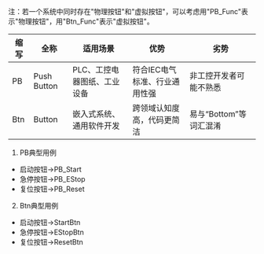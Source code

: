 注：若一个系统中同时存在"物理按钮"和"虚拟按钮"，可以考虑用"PB_Func"表示"物理按钮"，用"Btn_Func"表示"虚拟按钮"。

| 缩写  | 全称          | 适用场景            | 优势               | 劣势              |
| --- | ----------- | --------------- | ---------------- | --------------- |
| PB  | Push Button | PLC、工控电器图纸、工业设备 | 符合IEC电气标准、行业通用性强 | 非工控开发者可能不熟悉     |
| Btn | Button      | 嵌入式系统、通用软件开发    | 跨领域认知度高，代码更简洁    | 易与“Bottom”等词汇混淆 |
1. PB典型用例
- 启动按钮->PB_Start
- 急停按钮->PB_EStop
- 复位按钮->PB_Reset
2. Btn典型用例
- 启动按钮->StartBtn
- 急停按钮->EStopBtn
- 复位按钮->ResetBtn